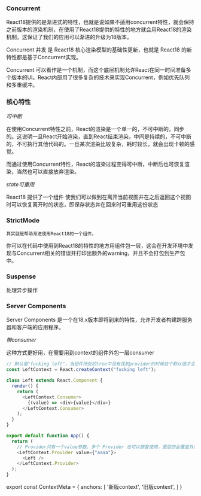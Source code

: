 
### Concurrent

React18提供的是渐进式的特性，也就是说如果不适用concurrent特性，就会保持之前版本的渲染机制，在使用了React18提供的特性的地方就会用React18的渲染机制。这保证了我们的应用可以渐进的升级为18版本。

Concurrent 并发 是 React18 核心渲染模型的基础性更新，也就是 React18 的新特性都是基于Concurrent实现。

Concurrent 可以看作是一个机制，而这个底层机制允许React在同一时间准备多个版本的UI。React内部用了很多复杂的技术来实现Concurrent，例如优先队列和多重缓冲。

### 核心特性

_可中断_

在使用Concurrent特性之前，React的渲染是一个单一的，不可中断的，同步的。这说明一旦React开始渲染，直到React结束渲染，中间是持续的，不可中断的，不可执行其他代码的。一旦某次渲染比较复杂，耗时较长，就会出现卡顿的感觉。

而通过使用Concurrent特性，React的渲染过程变得可中断，中断后也可恢复渲染，当然也可以直接放弃渲染。

_state可重用_

React18 提供了一个组件<OffScreen> 使我们可以做到在离开当前视图并在之后返回这个视图时可以恢复离开时的状态，即保存状态并在回来时可重用这份状态

### StrictMode

`其实就是帮助渐进使用React18的一个组件。`

你可以在代码中使用到React18的特性的地方用<StrictMode>组件包一层，这会在开发环境中发现与Concurrent相关的错误并打印出额外的warning，并且不会打包到生产包中。

### Suspense

处理异步操作

### Server Components

Server Components 是一个在18.x版本即将到来的特性，允许开发者构建跨服务器和客户端的应用程序。


_带consumer_

这种方式更好用，在需要用到context的组件外包一层consumer

``` js
// 默认值"fucking left"，当组件所处的tree中没有找到provider的时候这个默认值才会生效
const LeftContext = React.createContext("fucking left");

class Left extends React.Component {
  render() {
    return (
      <LeftContext.Consumer>
        {(value) => <div>{value}</div>}
      </LeftContext.Consumer>
    );
  }
}

export default function App() {
  return (
    // Provider只有一个value参数。多个 Provider 也可以嵌套使用，里层的会覆盖外层的数据。
    <LeftContext.Provider value={"aaaa"}>
      <Left />
    </LeftContext.Provider>
  );
}
```

export const ContextMeta = {
  anchors: [
    '新版context',
    '旧版context',
  ]
}